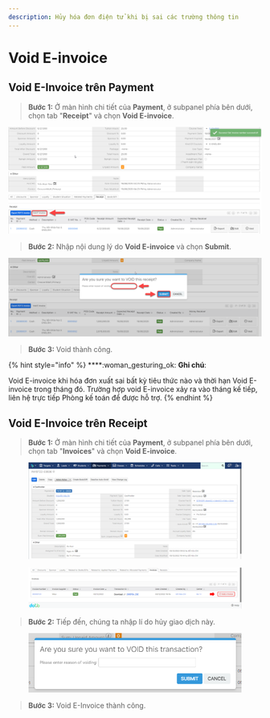 ```yaml
---
description: Hủy hóa đơn điện tử khi bị sai các trường thông tin
---
```


# Void E-invoice

## Void E-Invoice trên Payment

> **Bước 1:** Ở màn hình chi tiết của **Payment**, ở subpanel phía bên dưới, chọn tab "**Receipt**" và chọn **Void E-invoice**.

![](<../../.gitbook/assets/image (97).png>)

> **Bước 2:** Nhập nội dung lý do **Void E-invoice** và chọn **Submit**.

![](<../../.gitbook/assets/image (98).png>)

> **Bước 3:** Void thành công.

{% hint style="info" %}
****:woman\_gesturing\_ok: **Ghi chú**:

Void E-invoice khi hóa đơn xuất sai bất kỳ tiêu thức nào và thời hạn Void E-invoice trong tháng đó. Trường hợp void E-invoice xảy ra vào tháng kế tiếp, liên hệ trực tiếp Phòng kế toán để được hỗ trợ.
{% endhint %}

## Void E-Invoice trên Receipt

> **Bước 1:** Ở màn hình chi tiết của **Payment**, ở subpanel phía bên dưới, chọn tab "**Invoices**" và chọn **Void E-invoice**.

<figure><img src="../../.gitbook/assets/image (16).png" alt=""><figcaption></figcaption></figure>

<figure><img src="../../.gitbook/assets/image (17).png" alt=""><figcaption></figcaption></figure>

> **Bước 2:** Tiếp đến, chúng ta nhập lí do hủy giao dịch này.

<figure><img src="../../.gitbook/assets/image (159).png" alt=""><figcaption></figcaption></figure>

> **Bước 3:** Void E-Invoice thành công.
